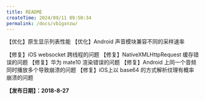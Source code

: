 ```yaml
---
title: README
createTime: 2024/09/11 09:50:34
permalink: /docs/vb1gxnzw/
---
```

【优化】原生显示列表性能
【优化】Android 声音模块兼容不同的采样速率

【修复】iOS websocket 跨线程的问题
【修复】NativeXMLHttpRequest 缓存错误的问题
【修复】华为 mate10 渲染错误的问题
【修复】Android 上同一个音频同时播放多个导致崩溃的问题
【修复】iOS上以 base64 的方式解析纹理有概率崩溃的问题

**【发布日期】：2018-8-27**
